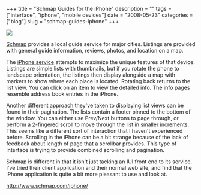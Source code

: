 +++
title = "Schmap Guides for the iPhone"
description = ""
tags = ["interface", "iphone", "mobile devices"]
date = "2008-05-23"
categories = ["blog"]
slug = "schmap-guides-iphone"
+++



  <div class="notebook-screenshot"><a href="http://www.schmap.com/iphone/"><img src="http://media.konigi.com/bluga/wt4836af0584142.jpg"/></a></div><p><a href="http://schmap.com/">Schmap</a> provides a local guide service for major cities. Listings are provided with general guide information, reviews, photos, and location on a map. </p>
<p>The <a href="http://www.schmap.com/iphone/">iPhone service</a> attempts to maximize the unique features of that device.  Listings are simple lists with thumbnails, but if you rotate the phone to landscape orientation, the listings then display alongside a map with markers to show where each place is located. Rotating back returns to the list view. You can click on an item to view the detailed info. The info pages resemble address book entries in the iPhone. </p>
<p>Another different approach they've taken to displaying list views can be found in their pagination. The lists contain a footer pinned to the bottom of the window. You can either use Prev/Next buttons to page through, or perform a 2-fingered scroll to move through the list in smaller increments. This seems like a different sort of interaction that I haven't experienced before. Scrolling in the iPhone can be a bit strange because of the lack of feedback about length of page that a scrollbar provides. This type of interface is trying to provide combined scrolling and pagination. </p>
<p>Schmap is different in that it isn't just tacking an IUI front end to its service. I've tried their client application and their normal web site, and find that the iPhone application is quite a bit more pleasant to use and look at.</p>
    
  <a href="http://www.schmap.com/iphone/">http://www.schmap.com/iphone/</a>
